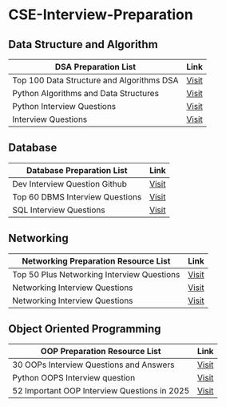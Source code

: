 # CSE-Interview-Preparation

## Data Structure and Algorithm
| **DSA Preparation List**      | **Link**                          |
|------------------------|-----------------------------------|
| Top 100 Data Structure and Algorithms DSA   | [Visit](https://www.geeksforgeeks.org/dsa/top-100-data-structure-and-algorithms-dsa-interview-questions-topic-wise/)  |
| Python Algorithms and Data Structures | [Visit](https://github.com/david-legend/python-algorithms) |
| Python Interview Questions| [Visit](https://www.interviewbit.com/python-interview-questions/) |
| Interview Questions| [Visit](https://www.w3schools.com/python/python_interview_questions.asp) |



## Database 
| **Database Preparation List**      | **Link**                          |
|------------------------|-----------------------------------|
| Dev Interview Question Github  | [Visit](https://github.com/Devinterview-io/databases-interview-questions)  |
| Top 60 DBMS Interview Questions  | [Visit](https://www.geeksforgeeks.org/dbms/commonly-asked-dbms-interview-questions/) |
| SQL Interview Questions| [Visit](https://www.geeksforgeeks.org/sql/sql-interview-questions/) |

## Networking 
| **Networking Preparation Resource List**    | **Link**                          |
|------------------------|-----------------------------------|
| Top 50 Plus Networking Interview Questions   | [Visit](https://www.geeksforgeeks.org/blogs/networking-interview-questions/)  |
| Networking Interview Questions  | [Visit](https://www.shiksha.com/online-courses/articles/networking-interview-questions-answers/) |
| Networking Interview Questions| [Visit](https://www.interviewbit.com/networking-interview-questions/) |

## Object Oriented Programming 
| **OOP Preparation Resource List**| **Link**                          |
|------------------------|-----------------------------------|
| 30 OOPs Interview Questions and Answers   | [Visit](https://www.geeksforgeeks.org/interview-prep/oops-interview-questions/)  |
| Python OOPS Interview question | [Visit](https://www.geeksforgeeks.org/python/python-oops-interview-question/) |
| 52 Important OOP Interview Questions in 2025| [Visit](https://github.com/Devinterview-io/oop-interview-questions) |
